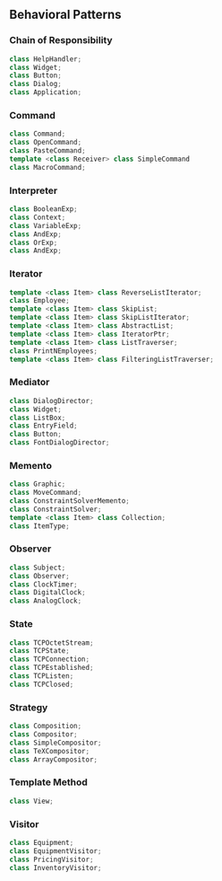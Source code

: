 ## Behavioral Patterns

### Chain of Responsibility
```cpp
class HelpHandler;
class Widget;
class Button;
class Dialog;
class Application;
```

### Command
```cpp
class Command;
class OpenCommand;
class PasteCommand;
template <class Receiver> class SimpleCommand
class MacroCommand;
```
### Interpreter
```cpp
class BooleanExp;
class Context;
class VariableExp;
class AndExp;
class OrExp;
class AndExp;
```
### Iterator
```cpp
template <class Item> class ReverseListIterator;
class Employee;
template <class Item> class SkipList;
template <class Item> class SkipListIterator;
template <class Item> class AbstractList;
template <class Item> class IteratorPtr;
template <class Item> class ListTraverser;
class PrintNEmployees;
template <class Item> class FilteringListTraverser;
```
### Mediator
```cpp
class DialogDirector;
class Widget;
class ListBox;
class EntryField;
class Button;
class FontDialogDirector;
```

### Memento
```cpp
class Graphic;
class MoveCommand;
class ConstraintSolverMemento;
class ConstraintSolver;
template <class Item> class Collection;
class ItemType;
```

### Observer
```cpp
class Subject;
class Observer;
class ClockTimer;
class DigitalClock;
class AnalogClock;
```

### State
```cpp
class TCPOctetStream;
class TCPState;
class TCPConnection;
class TCPEstablished;
class TCPListen;
class TCPClosed;
```

### Strategy
```cpp
class Composition;
class Compositor;
class SimpleCompositor;
class TeXCompositor;
class ArrayCompositor;
```

### Template Method
```cpp
class View;
```

### Visitor
```cpp
class Equipment;
class EquipmentVisitor;
class PricingVisitor;
class InventoryVisitor;
```
